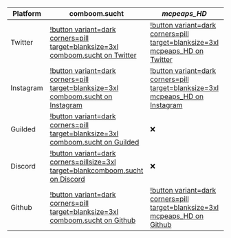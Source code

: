 | Platform     | comboom.sucht                                                                                                                                                                  | *mcpeaps_HD*                                                                                                                                                                | BlackDragon                                                                                                                                                                                           |
| ------------ | ------------------------------------------------------------------------------------------------------------------------------------------------------------------------------ | ---------------------------------------------------------------------------------------------------------------------------------------------------------------------------- | ----------------------------------------------------------------------------------------------------------------------------------------------------------------------------------------------------- |
| Twitter | [!button variant=dark corners=pill target=blanksize=3xl comboom.sucht on Twitter](https://bit.ly/cbpstwitter) | [!button variant=dark corners=pill target=blanksize=3xl mcpeaps_HD on Twitter](https://twitter.com/mcpeaps_hd) | [!button variant=dark corners=pill target=blanksize=3xl BlackDragon on Twitter](https://twitter.com/Adrian37416838) |
| Instagram | [!button variant=dark corners=pill target=blanksize=3xl comboom.sucht on Instagram](https://bit.ly/cbpsinstagram) | [!button variant=dark corners=pill target=blanksize=3xl mcpeaps_HD on Instagram](https://www.instagram.com/mcpeaps_hd/) | [!button variant=dark corners=pill target=blanksize=3xl BlackDragon on Instagram](https://www.instagram.com/blackdragon_cbps/) |
| Guilded | [!button variant=dark corners=pill target=blanksize=3xl comboom.sucht on Guilded](https://www.guilded.gg/i/keNV5QMp) | :x: | :x: |
| Discord | [!button variant=dark corners=pillsize=3xl  target=blankcomboom.sucht on Discord](http://bit.ly/comboompunktsuchtdiscord) | :x: | :x: |
| Github | [!button variant=dark corners=pill target=blanksize=3xl comboom.sucht on Github](https://bit.ly/cbps_Github) | [!button variant=dark corners=pill target=blanksize=3xl mcpeaps_HD on Github](https://bit.ly/mahd_Github) | [!button variant=dark corners=pill target=blanksize=3xl BlackDragon on Github](https://github.com/orgs/comboomPunkTsucht/people/BlackDragon-Bat) |
